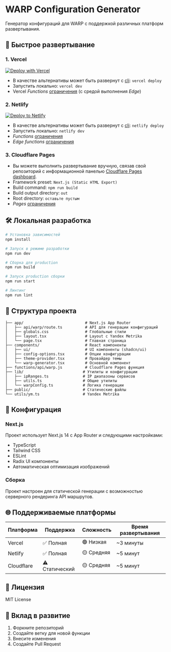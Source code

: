 
# WARP Configuration Generator

Генератор конфигураций для WARP с поддержкой различных платформ развертывания.

## 🚀 Быстрое развертывание

### 1. Vercel

 [![Deploy with Vercel](https://vercel.com/button)](https://vercel.com/new/clone?repository-url=https://github.com/nellimonix/warp-config-generator-vercel&repository-name=warp)
- В качестве альтернативы может быть развернут с [cli](https://vercel.com/docs/cli):
  `vercel deploy`
- Запустить локально: `vercel dev`
- Vercel _Functions_ [ограничения](https://vercel.com/docs/functions/limitations) (с средой выполнения _Edge_)

### 2. Netlify

[![Deploy to Netlify](https://www.netlify.com/img/deploy/button.svg)](
https://app.netlify.com/start/deploy?repository=https://github.com/nellimonix/warp-config-generator-vercel&siteName=warp
)
- В качестве альтернативы может быть развернут с [cli](https://docs.netlify.com/cli/get-started/):
  `netlify deploy`
- Запустить локально: `netlify dev`
- _Functions_ [ограничения](https://docs.netlify.com/functions/get-started/?fn-language=js#synchronous-function-2)
- _Edge functions_ [ограничения](https://docs.netlify.com/edge-functions/limits/)

### 3. Cloudflare Pages

- Вы можете выполнить развертывание вручную, связав свой репозиторий с информационной панелью [Cloudflare Pages dashboard](https://dash.cloudflare.com/?to=/:account/pages).
- Framework preset: `Next.js (Static HTML Export)`
- Build command: `npm run build`
- Build output directory: `out`
- Root directory: `оставьте пустым`
- _Pages_ [ограничения](https://developers.cloudflare.com/pages/platform/limits/)

## 🛠️ Локальная разработка

```bash
# Установка зависимостей
npm install

# Запуск в режиме разработки
npm run dev

# Сборка для production
npm run build

# Запуск production сборки
npm run start

# Линтинг
npm run lint
```

## 📁 Структура проекта

```
├── app/                           # Next.js App Router
│   ├── api/warp/route.ts          # API для генерации конфигураций
│   ├── globals.css                # Глобальные стили
│   ├── layout.tsx                 # Layout с Yandex Metrika
│   └── page.tsx                   # Главная страница
├── components/                    # React компоненты
│   ├── ui/                        # UI компоненты (shadcn/ui)
│   ├── config-options.tsx         # Опции конфигурации
│   ├── theme-provider.tsx         # Провайдер темы
│   └── warp-generator.tsx         # Основной компонент
├── functions/api/warp.js          # Cloudflare Pages функция
├── lib/                          # Утилиты и конфигурации
│   ├── ipRanges.ts               # IP диапазоны сервисов
│   ├── utils.ts                  # Общие утилиты
│   └── warpConfig.ts             # Логика генерации
├── public/                       # Статические файлы
└── utils/ym.ts                   # Yandex Metrika
```

## 🔧 Конфигурация

### Next.js

Проект использует Next.js 14 с App Router и следующими настройками:

- TypeScript
- Tailwind CSS
- ESLint
- Radix UI компоненты
- Автоматическая оптимизация изображений

### Сборка

Проект настроен для статической генерации с возможностью серверного рендеринга API маршрутов.

## 🌐 Поддерживаемые платформы

| Платформа | Поддержка | Сложность | Время развертывания |
|-----------|-----------|-----------|-------------------|
| Vercel | ✅ Полная | 🟢 Низкая | ~3 минуты |
| Netlify | ✅ Полная | 🟡 Средняя | ~5 минут |
| Cloudflare | ⚠️ Статический | 🟡 Средняя | ~5 минут |

## 📄 Лицензия

MIT License

## 🤝 Вклад в развитие

1. Форкните репозиторий
2. Создайте ветку для новой функции
3. Внесите изменения
4. Создайте Pull Request
